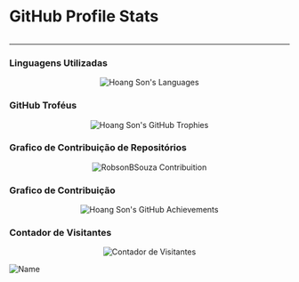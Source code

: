 # GitHub Profile Stats

<div align="center">
    <img src="https://streak-stats.demolab.com/?user=robsonbsouzaa" alt="" />
</div>

<div align="center">
    <img src="https://github-readme-stats.vercel.app/api?username=robsonbsouzaa&show_icons=true&theme=darkred" alt="" />
</div>

<div align="center">
    <img src="https://awesome-github-stats.azurewebsites.net/user-stats/robsonbsouzaa?cardType=level&theme=dark&preferLogin=false" alt="" />
</div>

<div align="center">
    <img src="https://github-readme-stats.vercel.app/api/top-langs/?username=robsonbsouzaa&layout=compact&theme=dark&langs_count=20" alt="" />
</div>

---


### Linguagens Utilizadas
<div align="center">
    <img src="https://github-readme-stats.vercel.app/api/top-langs/?username=robsonbsouzaa&langs_count=20&theme=dark" alt="Hoang Son's Languages" />
</div>

### GitHub Troféus
<div align="center">
    <img src="https://github-profile-trophy.vercel.app/?username=robsonbsouzaa&theme=dark&no-frame=true&margin-w=4" alt="Hoang Son's GitHub Trophies" />
</div>

### Grafico de Contribuição de Repositórios
<div align="center">
    <img src="https://ghchart.rshah.org//A020F0/robsonbsouzaa" alt="RobsonBSouza Contribuition" />
</div>

### Grafico de Contribuição
<div align="center">
    <img src="https://github-profile-summary-cards.vercel.app/api/cards/profile-details?username=robsonbsouzaa&theme=dark" alt="Hoang Son's GitHub Achievements" />
</div>

### Contador de Visitantes
<div align="center">
    <img src="https://visitor-badge.laobi.icu/badge?page_id=robsonbsouzaa.robsonbsouzaa" alt="Contador de Visitantes" />
</div>

![Name](https://github.com/robsonbsouzaa/robsonbsouzaa/assets/156427878/dfa63bb1-2d8a-414b-83f2-d494db7acbfe)
